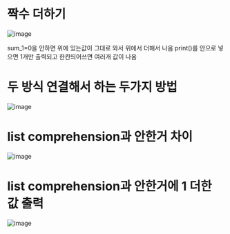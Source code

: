 # 짝수 더하기

![image](https://github.com/LeeMinGyu23/1/assets/117800561/e06edb7d-349e-468d-be00-36d1966f2095)

sum_1=0을 안하면 위에 있는값이 그대로 와서 위에서 더해서 나옴 
print()를 안으로 넣으면 1개만 출력되고 한칸띄어쓰면 여러개 값이 나옴

# 두 방식 연결해서 하는 두가지 방법

![image](https://github.com/LeeMinGyu23/1/assets/117800561/0a7fdb0c-d0a1-4f9d-b6a2-3198bbef84da)

# list comprehension과 안한거 차이
![image](https://github.com/LeeMinGyu23/1/assets/117800561/f60149b2-d287-4d2d-9b74-2bf761faf06c)

# list comprehension과 안한거에 1 더한 값 출력
![image](https://github.com/LeeMinGyu23/1/assets/117800561/76c8a109-0dfa-4ed9-bded-834c6ce37e5d)

